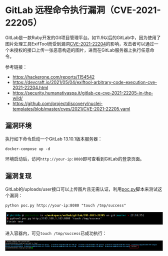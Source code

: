 # GitLab 远程命令执行漏洞（CVE-2021-22205）

GitLab是一款Ruby开发的Git项目管理平台。如11.9以后的GitLab中，因为使用了图片处理工具ExifTool而受到漏洞[CVE-2021-22204](https://devcraft.io/2021/05/04/exiftool-arbitrary-code-execution-cve-2021-22204.html)的影响，攻击者可以通过一个未授权的接口上传一张恶意构造的图片，进而在GitLab服务器上执行任意命令。

参考链接：

- https://hackerone.com/reports/1154542
- https://devcraft.io/2021/05/04/exiftool-arbitrary-code-execution-cve-2021-22204.html
- https://security.humanativaspa.it/gitlab-ce-cve-2021-22205-in-the-wild/
- https://github.com/projectdiscovery/nuclei-templates/blob/master/cves/2021/CVE-2021-22205.yaml

## 漏洞环境

执行如下命令启动一个GitLab 13.10.1版本服务器：

```
docker-compose up -d
```

环境启动后，访问`http://your-ip:8080`即可查看到GitLab的登录页面。

## 漏洞复现

GitLab的/uploads/user接口可以上传图片且无需认证，利用[poc.py](poc.py)脚本来测试这个漏洞：

```
python poc.py http://your-ip:8080 "touch /tmp/success"
```

![](1.png)

进入容器内，可见`touch /tmp/success`已成功执行：

![](2.png)
